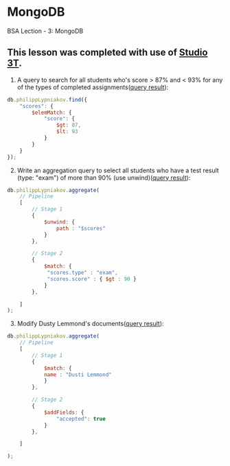 # MongoDB
BSA Lection - 3: MongoDB

## This lesson was completed with use of [Studio 3T].

1. A query to search for all students who's score > 87% and < 93% for any of the types of completed assignments([query result][1st]):
```javascript
db.philippLypniakov.find({
    "scores": {
        $elemMatch: {
            "score": {
                $gt: 87,
                $lt: 93
            }
        }
    }
});
```
2. Write an aggregation query to select all students who have a test result (type: "exam") of more than 90% (use unwind)([query result][2nd]):
```javascript
db.philippLypniakov.aggregate(
	// Pipeline
	[
		// Stage 1
		{
			$unwind: {
			    path : "$scores"
			}
		},

		// Stage 2
		{
			$match: {
			 "scores.type" : "exam",
			 "scores.score" : { $gt : 90 }
			}
		},

	]
);
```
3. Modify Dusty Lemmond's documents([query result][3rd]):
```javascript
db.philippLypniakov.aggregate(
	// Pipeline
	[
		// Stage 1
		{
			$match: {
			name : "Dusti Lemmond"
			}
		},

		// Stage 2
		{
			$addFields: {
			    "accepted": true
			}
		},

	]

);
```

[Studio 3T]: <https://studio3t.com/>
[1st]: <https://github.com/RAYDENFilipp/MongoDB/blob/master/firstSearch.json>
[2nd]:<https://github.com/RAYDENFilipp/MongoDB/blob/master/secondSearch.json>
[3rd]:<https://github.com/RAYDENFilipp/MongoDB/blob/master/thirdSearch.json>
